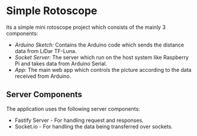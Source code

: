 # Simple Rotoscope

Its a simple mini rotoscope project which consists of the mainly 3 components:

- _Arduino Sketch:_ Contains the Arduino code which sends the distance data from LiDar TF-Luna.
- _Socket Server:_ The server which run on the host system like Raspberry Pi and takes data from Arduino Serial.
- _App:_ The main web app which controls the picture according to the data received from Arduino.

## Server Components

The application uses the following server components:

- Fastify Server - For handling request and responses.
- Socket.io - For handling the data being transferred over sockets.
